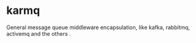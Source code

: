 # karmq
General message queue middleware encapsulation, like kafka, rabbitmq, activemq and the others .
